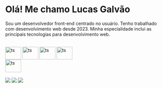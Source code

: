 

<h1 style=" font-family=helvetica; font-size=20pt " >Olá! Me chamo Lucas Galvão</h1>

Sou um desenvolvedor front-end centrado no usuário.
Tenho trabalhado com desenvolvimento web desde 2023. Minha especialidade inclui as principais tecnologias para desenvolvimento
web. 




<div style="display= "flex"; align-itens="center"; background-color="white" ;"><br>
<img align="center" alt="ts" height="40" width="50" src="https://cdn.jsdelivr.net/gh/devicons/devicon@latest/icons/typescript/typescript-original.svg">
<img align="center" alt="ts" height="40" width="50" fill= #000   src="https://cdn.jsdelivr.net/gh/devicons/devicon@latest/icons/nextjs/nextjs-original.svg">
<img align="center" alt="ts" height="40" width="50" src="https://cdn.jsdelivr.net/gh/devicons/devicon@latest/icons/react/react-original.svg">
<img align="center" alt="ts" height="40" width="50" src="https://cdn.jsdelivr.net/gh/devicons/devicon@latest/icons/tailwindcss/tailwindcss-original.svg"><br>
<img align="center" alt="ts" height="40" width="50" src="https://cdn.jsdelivr.net/gh/devicons/devicon@latest/icons/git/git-original.svg" ><br>
 <br>



 
</div>

<div>
  <a href="https://instagram.com/lucas_vgb" target="_blank"><img src="https://img.shields.io/badge/-Instagram-%23E4405F?style=for-the-badge&logo=instagram&logoColor=white" target="_blank"></a>
  <a href = "lucas.galvao0707@gmail.com"><img src="https://img.shields.io/badge/-Gmail-%23333?style=for-the-badge&logo=gmail&logoColor=white" target="_blank"></a>
 <a href="https://www.linkedin.com/in/lucas-galvão-b59074297/" target="_blank"><img src="https://img.shields.io/badge/-LinkedIn-%230077B5?style=for-the-badge&logo=linkedin&logoColor=white" target="_blank"></a> 
   

</div>

